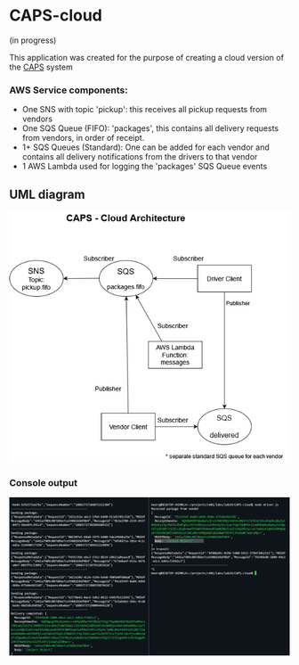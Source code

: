 # CAPS-cloud

(in progress)

This application was created for the purpose of creating a cloud version of the [CAPS](https://github.com/Beers15/CAPS) system

### AWS Service components:

  * One SNS with topic 'pickup': this receives all pickup requests from vendors
  * One SQS Queue (FIFO): 'packages', this contains all delivery requests from vendors, in order of receipt.
  * 1+ SQS Queues (Standard): One can be added for each vendor and contains all delivery notifications from the drivers to that vendor
  * 1 AWS Lambda used for logging the 'packages' SQS Queue events

## UML diagram

![uml diagram](./CAPS-cloud.drawio.png)

### Console output

![console output](./CAPS-console.png)